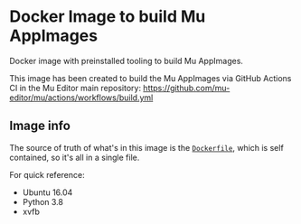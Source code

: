 # Docker Image to build Mu AppImages

Docker image with preinstalled tooling to build Mu AppImages.

This image has been created to build the Mu AppImages via GitHub Actions CI
in the Mu Editor main repository:
https://github.com/mu-editor/mu/actions/workflows/build.yml

## Image info

The source of truth of what's in this image is the [`Dockerfile`](Dockerfile),
which is self contained, so it's all in a single file.

For quick reference:
- Ubuntu 16.04
- Python 3.8
- xvfb
